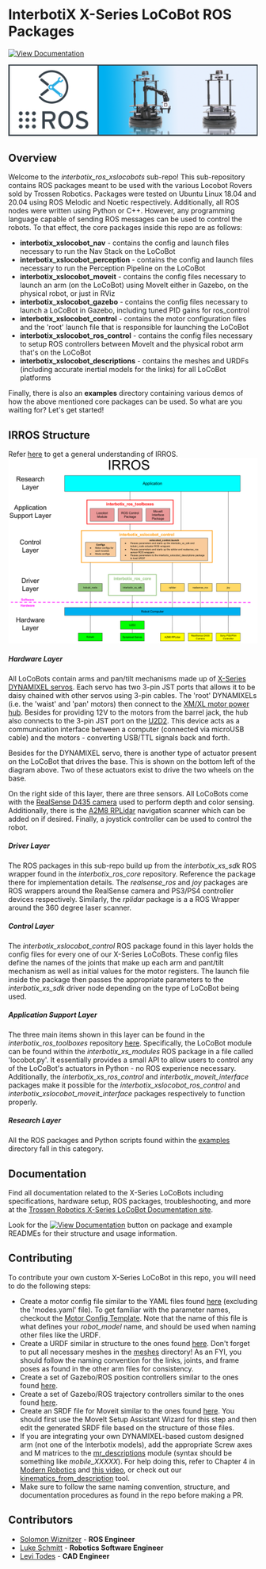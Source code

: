 # InterbotiX X-Series LoCoBot ROS Packages

[![View Documentation](https://trossenrobotics.com/docs/docs_button.svg)](https://www.trossenrobotics.com/docs/interbotix_xslocobots/index.html)

![xslocobot_banner](images/xslocobot_banner.png)

## Overview

Welcome to the *interbotix_ros_xslocobots* sub-repo! This sub-repository contains ROS packages meant to be used with the various Locobot Rovers sold by Trossen Robotics. Packages were tested on Ubuntu Linux 18.04 and 20.04 using ROS Melodic and Noetic respectively. Additionally, all ROS nodes were written using Python or C++. However, any programming language capable of sending ROS messages can be used to control the robots. To that effect, the core packages inside this repo are as follows:
- **interbotix_xslocobot_nav** - contains the config and launch files necessary to run the Nav Stack on the LoCoBot
- **interbotix_xslocobot_perception** - contains the config and launch files necessary to run the Perception Pipeline on the LoCoBot
- **interbotix_xslocobot_moveit** - contains the config files necessary to launch an arm (on the LoCoBot) using MoveIt either in Gazebo, on the physical robot, or just in RViz
- **interbotix_xslocobot_gazebo** - contains the config files necessary to launch a LoCoBot in Gazebo, including tuned PID gains for ros_control
- **interbotix_xslocobot_control** - contains the motor configuration files and the 'root' launch file that is responsible for launching the LoCoBot
- **interbotix_xslocobot_ros_control** - contains the config files necessary to setup ROS controllers between MoveIt and the physical robot arm that's on the LoCoBot
- **interbotix_xslocobot_descriptions** - contains the meshes and URDFs (including accurate inertial models for the links) for all LoCoBot platforms

Finally, there is also an **examples** directory containing various demos of how the above mentioned core packages can be used. So what are you waiting for? Let's get started!

## IRROS Structure
Refer [here](https://github.com/Interbotix/interbotix_ros_core#code-structure) to get a general understanding of IRROS.
![xslocobot_irros_structure](images/xslocobot_irros_structure.png)

##### Hardware Layer
All LoCoBots contain arms and pan/tilt mechanisms made up of [X-Series DYNAMIXEL servos](https://www.trossenrobotics.com/robot-servos). Each servo has two 3-pin JST ports that allows it to be daisy chained with other servos using 3-pin cables. The 'root' DYNAMIXELs (i.e. the 'waist' and 'pan' motors) then connect to the [XM/XL motor power hub](https://www.trossenrobotics.com/3-pin-x-series-power-hub.aspx). Besides for providing 12V to the motors from the barrel jack, the hub also connects to the 3-pin JST port on the [U2D2](https://www.trossenrobotics.com/dynamixel-u2d2.aspx). This device acts as a communication interface between a computer (connected via microUSB cable) and the motors - converting USB/TTL signals back and forth.

Besides for the DYNAMIXEL servo, there is another type of actuator present on the LoCoBot that drives the base. This is shown on the bottom left of the diagram above. Two of these actuators exist to drive the two wheels on the base.

On the right side of this layer, there are three sensors. All LoCoBots come with the [RealSense D435 camera](https://www.intelrealsense.com/depth-camera-d435/) used to perform depth and color sensing. Additionally, there is the [A2M8 RPLidar](https://www.slamtec.com/en/Lidar/A2) navigation scanner which can be added on if desired. Finally, a joystick controller can be used to control the robot.

##### Driver Layer
The ROS packages in this sub-repo build up from the *interbotix_xs_sdk* ROS wrapper found in the *interbotix_ros_core* repository. Reference the package there for implementation details. The *realsense_ros* and *joy* packages are ROS wrappers around the RealSense camera and PS3/PS4 controller devices respectively. Similarly, the *rplidar* package is a a ROS Wrapper around the 360 degree laser scanner.

##### Control Layer
The *interbotix_xslocobot_control* ROS package found in this layer holds the config files for every one of our X-Series LoCoBots. These config files define the names of the joints that make up each arm and pant/tilt mechanism as well as initial values for the motor registers. The launch file inside the package then passes the appropriate parameters to the *interbotix_xs_sdk* driver node depending on the type of LoCoBot being used.

##### Application Support Layer
The three main items shown in this layer can be found in the *interbotix_ros_toolboxes* repository [here](https://github.com/Interbotix/interbotix_ros_toolboxes/tree/main/interbotix_xs_toolbox). Specifically, the LoCoBot module can be found within the *interbotix_xs_modules* ROS package in a file called 'locobot.py'. It essentially provides a small API to allow users to control any of the LoCoBot's actuators in Python - no ROS experience necessary. Additionally, the *interbotix_xs_ros_control* and *interbotix_moveit_interface* packages make it possible for the *interbotix_xslocobot_ros_control* and *interbotix_xslocobot_moveit_interface* packages respectively to function properly.

##### Research Layer
All the ROS packages and Python scripts found within the [examples](examples/) directory fall in this category.

## Documentation

Find all documentation related to the X-Series LoCoBots including specifications, hardware setup, ROS packages, troubleshooting, and more at the [Trossen Robotics X-Series LoCoBot Documentation site](https://www.trossenrobotics.com/docs/interbotix_xslocobots/index.html).

Look for the [![View Documentation](https://trossenrobotics.com/docs/docs_button.svg)](https://www.trossenrobotics.com/docs/interbotix_xslocobots/index.html) button on package and example READMEs for their structure and usage information.

## Contributing
To contribute your own custom X-Series LoCoBot in this repo, you will need to do the following steps:
- Create a motor config file similar to the YAML files found [here](interbotix_xslocobot_control/config/) (excluding the 'modes.yaml' file). To get familiar with the parameter names, checkout the [Motor Config Template](https://github.com/Interbotix/interbotix_ros_core/blob/main/interbotix_ros_xseries/interbotix_xs_sdk/config/motor_configs_template.yaml). Note that the name of this file is what defines your *robot_model* name, and should be used when naming other files like the URDF.
- Create a URDF similar in structure to the ones found [here](interbotix_xslocobot_descriptions/urdf/). Don't forget to put all necessary meshes in the [meshes](interbotix_xslocobot_descriptions/meshes/) directory! As an FYI, you should follow the naming convention for the links, joints, and frame poses as found in the other arm files for consistency.
- Create a set of Gazebo/ROS position controllers similar to the ones found [here](interbotix_xslocobot_gazebo/config/position_controllers/).
- Create a set of Gazebo/ROS trajectory controllers similar to the ones found [here](interbotix_xslocobot_gazebo/config/trajectory_controllers/).
- Create an SRDF file for Moveit similar to the ones found [here](interbotix_xslocobot_moveit/config/srdf/). You should first use the MoveIt Setup Assistant Wizard for this step and then edit the generated SRDF file based on the structure of those files.
- If you are integrating your own DYNAMIXEL-based custom designed arm (not one of the Interbotix models), add the appropriate Screw axes and M matrices to the [mr_descriptions](https://github.com/Interbotix/interbotix_ros_toolboxes/blob/main/interbotix_xs_toolbox/interbotix_xs_modules/src/interbotix_xs_modules/mr_descriptions.py) module (syntax should be something like *mobile_XXXXX*). For help doing this, refer to Chapter 4 in [Modern Robotics](http://hades.mech.northwestern.edu/images/7/7f/MR.pdf) and [this video](https://www.youtube.com/watch?v=cKHsil0V6Qk&ab_channel=NorthwesternRobotics), or check out our [kinematics_from_description](https://github.com/Interbotix/kinematics_from_description) tool.
- Make sure to follow the same naming convention, structure, and documentation procedures as found in the repo before making a PR.

## Contributors
- [Solomon Wiznitzer](https://github.com/swiz23) - **ROS Engineer**
- [Luke Schmitt](https://github.com/lsinterbotix) - **Robotics Software Engineer**
- [Levi Todes](https://github.com/LeTo37) - **CAD Engineer**
